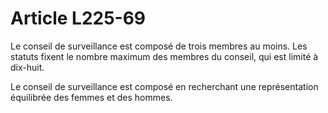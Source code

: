 # Article L225-69

<p>Le conseil de surveillance est composé de trois membres au moins. Les statuts fixent le nombre maximum des membres du conseil, qui est limité à dix-huit.</p><p>Le conseil de surveillance est composé en recherchant une représentation équilibrée des femmes et des hommes. </p>